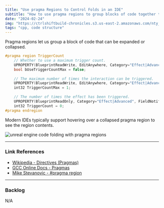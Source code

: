 ```yaml
---
title: "Use pragma Regions to Control Folds in an IDE"
subtitle: "How to use pragma regions to group blocks of code together that can be expanded or collapsed."
date: "2024-02-24"
img: "https://ctrlshiftbuild-chronicles.s3.us-east-2.amazonaws.com/nty_studio_unreal_engine_pragma_region_code_folding.png"
tags: "cpp, code structure"
---
```


Pragma regions let us group a block of code that can be expanded or collapsed.

```cpp
#pragma region TriggerCount  
    // Whether to use a maximum trigger count.  
    UPROPERTY(BlueprintReadWrite, EditAnywhere, Category="Effect|Advanced", meta=(InlineEditConditionToggle))  
    bool bUseTriggerCountMax = false;  
  
    // The maximum number of times the interaction can be triggered.  
    UPROPERTY(BlueprintReadWrite, EditAnywhere, Category="Effect|Advanced", meta=(EditCondition="bUseTriggerCountMax"))  
    int32 TriggerCountMax = 1;  
  
    // The number of times the effect has been triggered.  
    UPROPERTY(BlueprintReadOnly, Category="Effect|Advanced", FieldNotify)  
    int32 TriggerCount = 0;  
#pragma endregion
```

Modern IDEs typically support hovering over a collapsed pragma region to see the region contents.

![unreal engine code folding with pragma regions](https://ctrlshiftbuild-chronicles.s3.us-east-2.amazonaws.com/nty_studio_unreal_engine_pragma_region_code_folding.png)

---

### Link References
- [Wikipedia - Directives (Pragmas)](https://en.wikipedia.org/wiki/Directive_(programming))
- [GCC Online Docs - Pragmas](https://gcc.gnu.org/onlinedocs/cpp/Pragmas.html)
- [Mike Stevanovic - #pragma region](https://www.youtube.com/watch?v=cxdwtzBap0Y)

---

### Backlog
N/A